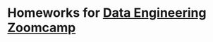 # Homeworks for [Data Engineering Zoomcamp](https://github.com/DataTalksClub/data-engineering-zoomcamp)
